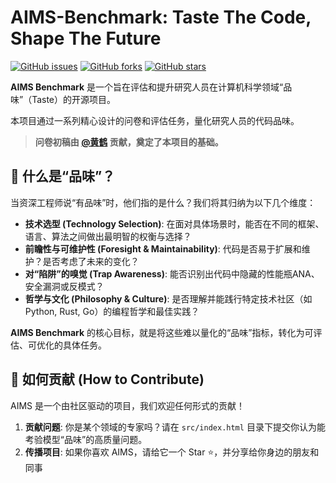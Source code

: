 # AIMS-Benchmark: Taste The Code, Shape The Future

[![GitHub issues](https://img.shields.io/github/issues/imbue-bit/AIMS)](https://github.com/your-username/AIMS-Benchmark/issues)
[![GitHub forks](https://img.shields.io/github/forks/imbue-bit/AIMS)](https://github.com/your-username/AIMS-Benchmark/network)
[![GitHub stars](https://img.shields.io/github/stars/imbue-bit/AIMS)](https://github.com/your-username/AIMS-Benchmark/stargazers)

**AIMS Benchmark** 是一个旨在评估和提升研究人员在计算机科学领域“品味”（Taste）的开源项目。

本项目通过一系列精心设计的问卷和评估任务，量化研究人员的代码品味。

> **问卷初稿由 [@黄鹤](#) 贡献，奠定了本项目的基础。**

## 🤔 什么是“品味”？

当资深工程师说“有品味”时，他们指的是什么？我们将其归纳为以下几个维度：

*   **技术选型 (Technology Selection)**: 在面对具体场景时，能否在不同的框架、语言、算法之间做出最明智的权衡与选择？
*   **前瞻性与可维护性 (Foresight & Maintainability)**: 代码是否易于扩展和维护？是否考虑了未来的变化？
*   **对“陷阱”的嗅觉 (Trap Awareness)**: 能否识别出代码中隐藏的性能瓶ANA、安全漏洞或反模式？
*   **哲学与文化 (Philosophy & Culture)**: 是否理解并能践行特定技术社区（如 Python, Rust, Go）的编程哲学和最佳实践？

**AIMS Benchmark** 的核心目标，就是将这些难以量化的“品味”指标，转化为可评估、可优化的具体任务。

## 🤝 如何贡献 (How to Contribute)

AIMS 是一个由社区驱动的项目，我们欢迎任何形式的贡献！

1.  **贡献问题**: 你是某个领域的专家吗？请在 `src/index.html` 目录下提交你认为能考验模型“品味”的高质量问题。 
2.  **传播项目**: 如果你喜欢 AIMS，请给它一个 Star ⭐，并分享给你身边的朋友和同事
